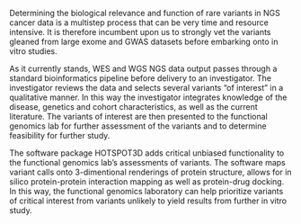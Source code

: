 

Determining the biological relevance and function of rare variants in NGS cancer data is a multistep process that can be very time and resource intensive. It is therefore incumbent upon us to strongly vet the variants gleaned from large exome and GWAS datasets before embarking onto in vitro studies.  

As it currently stands, WES and WGS NGS data output passes through a standard bioinformatics pipeline before delivery to an investigator. The investigator reviews the data and selects several variants “of interest” in a qualitative manner. In this way the investigator integrates knowledge of the disease, genetics and cohort characteristics, as well as the current literature.  The variants of interest are then presented to the functional genomics lab for further assessment of the variants and to determine feasibility for further study.  

The software package HOTSPOT3D adds critical unbiased functionality to the functional genomics lab’s assessments of variants. The software maps variant calls onto 3-dimentional renderings of protein structure, allows for in silico protein-protein interaction mapping as well as protein-drug docking.  In this way, the functional genomics laboratory can help prioritize variants of critical interest from variants unlikely to yield results from further in vitro study.   

